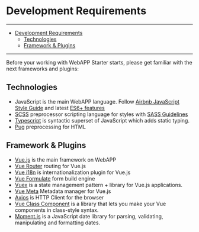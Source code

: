 # Development Requirements

---

<!-- TOC -->

-   [Development Requirements](#development-requirements)
    -   [Technologies](#technologies)
    -   [Framework & Plugins](#framework--plugins)

<!-- TOC -->

---

Before your working with WebAPP Starter starts, please get familiar with the next frameworks and
plugins:

## Technologies

-   JavaScript is the main WebAPP language. Follow
    [Airbnb JavaScript Style Guide](https://github.com/airbnb/javascript) and latest
    [ES6+ features](http://es6-features.org/#Constants)
-   [SCSS](https://sass-lang.com/) preprocessor scripting language for styles with
    [SASS Guidelines](https://sass-guidelin.es/)
-   [Typescript](https://www.typescriptlang.org/) is syntactic superset of JavaScript which adds
    static typing.
-   [Pug](https://pugjs.org/api/getting-started.html) preprocessing for HTML

## Framework & Plugins

-   [Vue.js](https://vuejs.org/) is the main framework on WebAPP
-   [Vue Router](https://router.vuejs.org/) routing for Vue.js
-   [Vue i18n](https://kazupon.github.io/vue-i18n/) is internationalization plugin for Vue.js
-   [Vue Formulate](https://vueformulate.com/) form build engine
-   [Vuex](https://vuex.vuejs.org/) is a state management pattern + library for Vue.js applications.
-   [Vue Meta](https://vue-meta.nuxtjs.org/) Metadata manager for Vue.js
-   [Axios](https://axios-http.com/docs/intro) is HTTP Client for the browser
-   [Vue Class Component](https://class-component.vuejs.org/) is a library that lets you make your
    Vue components in class-style syntax.
-   [Moment.js](https://momentjs.com/) is a JavaScript date library for parsing, validating,
    manipulating and formatting dates.
